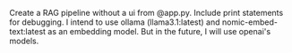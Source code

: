Create a RAG pipeline without a ui from @app.py. Include print statements for debugging. 
I intend to use ollama (llama3.1:latest) and nomic-embed-text:latest as an embedding model. But in the future, I will use openai's models. 